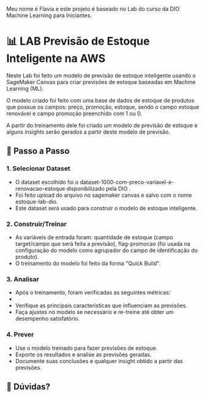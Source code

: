 Meu nome é Flavia e este projeto é baseado no Lab do curso da DIO Machine Learning para Iniciantes.


# 📊 LAB Previsão de Estoque Inteligente na AWS 

Neste Lab foi feito um modelo de previsão de estoque inteligente usando o SageMaker Canvas para criar previsões de estoque baseadas em Machine Learning (ML). 

O modelo criado foi feito com uma base de dados de estoque de produtos que possue os campos: preço, promoção, estoque, sendo o campo estoque renovável e campo promoção preenchido com 1 ou 0. 

A partir do treinamento dele foi criado um modelo de previsão de estoque e alguns insights serão gerados a partir  deste modelo de previsão.


## 🚀 Passo a Passo

### 1. Selecionar Dataset

-   O dataset escolhido foi o dataset-1000-com-preco-variavel-e-renovacao-estoque disponibilizado pela DIO .
-   Foi feito upload do arquivo no sagemaker canvas  e salvo com o nome estoque-lab-dio.
-   Este dataset será usado para construir o modelo de estoque inteligente.
  
   
### 2. Construir/Treinar

-   As variáveis de entrada foram: quantidade de estoque (campo target/campo que será feita a previsão), flag-promocao (foi usada na configuração do modelo como agrupador do campo de identificação do produto).
-   O treinamento do modelo foi feito da forma "Quick Build".

### 3. Analisar

-   Após o treinamento, foram verificadas as seguintes métricas:
-   
-   Verifique as principais características que influenciam as previsões.
-   Faça ajustes no modelo se necessário e re-treine até obter um desempenho satisfatório.

### 4. Prever

-   Use o modelo treinado para fazer previsões de estoque.
-   Exporte os resultados e analise as previsões geradas.
-   Documente suas conclusões e qualquer insight obtido a partir das previsões.

## 🤔 Dúvidas?

